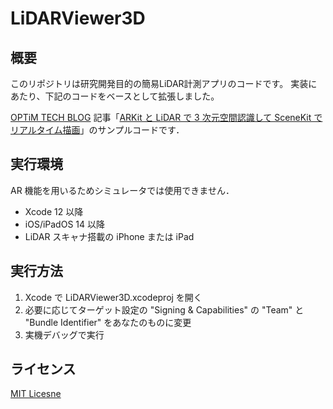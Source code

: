 #  LiDARViewer3D

## 概要

このリポジトリは研究開発目的の簡易LiDAR計測アプリのコードです。
実装にあたり、下記のコードをベースとして拡張しました。

 [OPTiM TECH BLOG](https://tech-blog.optim.co.jp) 記事「[ARKit と LiDAR で 3 次元空間認識して SceneKit でリアルタイム描画](https://tech-blog.optim.co.jp/entry/2021/05/06/100000)」のサンプルコードです．

## 実行環境

AR 機能を用いるためシミュレータでは使用できません．

- Xcode 12 以降
- iOS/iPadOS 14 以降
- LiDAR スキャナ搭載の iPhone または iPad

## 実行方法

1. Xcode で LiDARViewer3D.xcodeproj を開く
1. 必要に応じてターゲット設定の "Signing & Capabilities" の "Team" と "Bundle Identifier" をあなたのものに変更
1. 実機デバッグで実行

## ライセンス

[MIT Licesne](./LICENSE)
